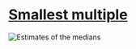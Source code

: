 # [Smallest multiple][0]

![Estimates of the medians][1]

[0]: https://projecteuler.net/problem=5
[1]: https://rawgit.com/japaric/euler_criterion.rs/master/plots/005.svg
